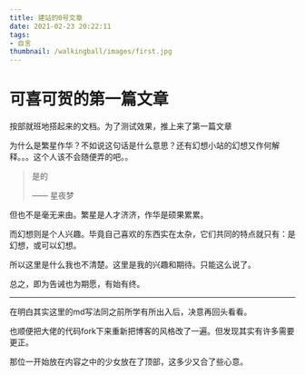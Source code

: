 ```yaml
---
title: 建站的0号文章
date: 2021-02-23 20:22:11
tags:
- 自言
thumbnail: /walkingball/images/first.jpg
---
```

# 可喜可贺的第一篇文章 #
按部就班地搭起来的文档。为了测试效果，推上来了第一篇文章

为什么是繁星作华？不如说这句话是什么意思？还有幻想小站的幻想又作何解释。。。这个人该不会随便弄的吧。。

> 是的 
>
> —— 星夜梦

但也不是毫无来由。繁星是人才济济，作华是硕果累累。

而幻想则是个人兴趣。毕竟自己喜欢的东西实在太杂，它们共同的特点就只有：是幻想，或可以幻想。

所以这里是什么我也不清楚。这里是我的兴趣和期待。只能这么说了。

总之，即为告诫也为期愿，有始有终。

-------

在明白其实这里的md写法同之前所学有所出入后，决意再回头看看。

也顺便把大佬的代码fork下来重新把博客的风格改了一遍。但发现其实有许多需要更正。

那位一开始放在内容之中的少女放在了顶部，这多少又合了些心意。